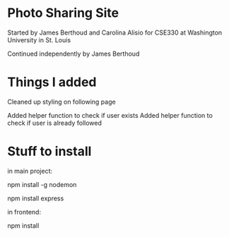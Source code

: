 # Photo Sharing Site
Started by James Berthoud and Carolina Alisio for CSE330 at Washington University in St. Louis

Continued independently by James Berthoud


# Things I added
Cleaned up styling on following page

Added helper function to check if user exists
Added helper function to check if user is already followed




# Stuff to install
in main project:

npm install -g nodemon

npm install express


in frontend:

npm install



